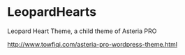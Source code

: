 LeopardHearts
=============

Leopard Heart Theme, a child theme of Asteria PRO

http://www.towfiqi.com/asteria-pro-wordpress-theme.html
